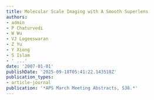 ```yaml
---
title: Molecular Scale Imaging with A Smooth Superlens
authors:
- admin
- P Chaturvedi
- W Wu
- VJ Logeeswaran
- Z Yu
- Y Xiong
- S Islam
- ' ...'
date: '2007-01-01'
publishDate: '2025-09-18T05:41:22.143518Z'
publication_types:
- article-journal
publication: '*APS March Meeting Abstracts, S38.*'
---
```

